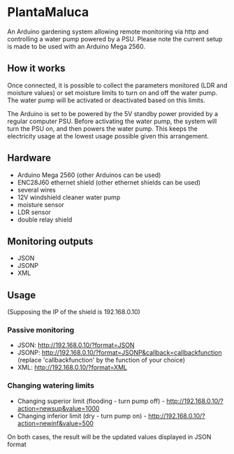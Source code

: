 # PlantaMaluca
An Arduino gardening system allowing remote monitoring via http and controlling a water pump powered by a PSU. Please note the current setup is made to be used with an Arduino Mega 2560.

## How it works
Once connected, it is possible to collect the parameters monitored (LDR and moisture values) or set moisture limits to turn on and off the water pump. The water pump will be activated or deactivated based on this limits.

The Arduino is set to be powered by the 5V standby power provided by a regular computer PSU. Before activating the water pump, the system will turn the PSU on, and then powers the water pump. This keeps the electricity usage at the lowest usage possible given this arrangement.

## Hardware
- Arduino Mega 2560 (other Arduinos can be used)
- ENC28J60 ethernet shield (other ethernet shields can be used)
- several wires
- 12V windshield cleaner water pump
- moisture sensor
- LDR sensor
- double relay shield

## Monitoring outputs
- JSON
- JSONP
- XML

## Usage
(Supposing the IP of the shield is 192.168.0.10)

### Passive monitoring
- JSON: http://192.168.0.10/?format=JSON
- JSONP: http://192.168.0.10/?format=JSONP&callback=callbackfunction (replace 'callbackfunction' by the function of your choice)
- XML: http://192.168.0.10/?format=XML

### Changing watering limits
- Changing superior limit (flooding - turn pump off) - http://192.168.0.10/?action=newsup&value=1000
- Changing inferior limit (dry - turn pump on) - http://192.168.0.10/?action=newinf&value=500

On both cases, the result will be the updated values displayed in JSON format
